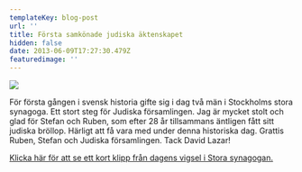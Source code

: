 ```yaml
---
templateKey: blog-post
url: ''
title: Första samkönade judiska äktenskapet
hidden: false
date: 2013-06-09T17:27:30.479Z
featuredimage: ''
---
```

![](/uploads/img1-tv4cdn-se.jpeg)

För första gången i svensk historia gifte sig i dag två män i Stockholms stora synagoga. Ett stort steg för Judiska församlingen. Jag är mycket stolt och glad för Stefan och Ruben, som efter 28 år tillsammans äntligen fått sitt judiska bröllop. Härligt att få vara med under denna historiska dag. Grattis Ruben, Stefan och Judiska församlingen. Tack David Lazar!

[Klicka här för att se ett kort klipp från dagens vigsel i Stora synagogan.](http://www.tv4play.se/program/nyheterna?video_id=2376458)
